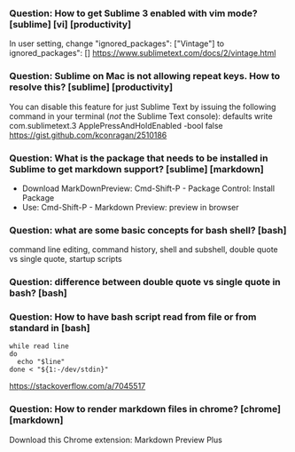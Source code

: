 ### Question: How to get Sublime 3 enabled with vim mode? [sublime] [vi] [productivity]
In user setting, change "ignored_packages": ["Vintage"] to ignored_packages": []
https://www.sublimetext.com/docs/2/vintage.html

### Question: Sublime on Mac is not allowing repeat keys. How to resolve this? [sublime] [productivity]
You can disable this feature for just Sublime Text by issuing the following command in your terminal (*not* the Sublime Text console):
defaults write com.sublimetext.3 ApplePressAndHoldEnabled -bool false
https://gist.github.com/kconragan/2510186

### Question: What is the package that needs to be installed in Sublime to get markdown support? [sublime] [markdown]
 * Download MarkDownPreview: Cmd-Shift-P - Package Control: Install Package
 * Use: Cmd-Shift-P - Markdown Preview: preview in browser

### Question: what are some basic concepts for bash shell? [bash]
command line editing, command history, shell and subshell, double quote vs single quote, startup scripts

### Question: difference between double quote vs single quote in bash? [bash]

### Question: How to have bash script read from file or from standard in [bash]
```
while read line
do
  echo "$line"
done < "${1:-/dev/stdin}"
```
https://stackoverflow.com/a/7045517

### Question: How to render markdown files in chrome? [chrome] [markdown]
Download this Chrome extension: Markdown Preview Plus
